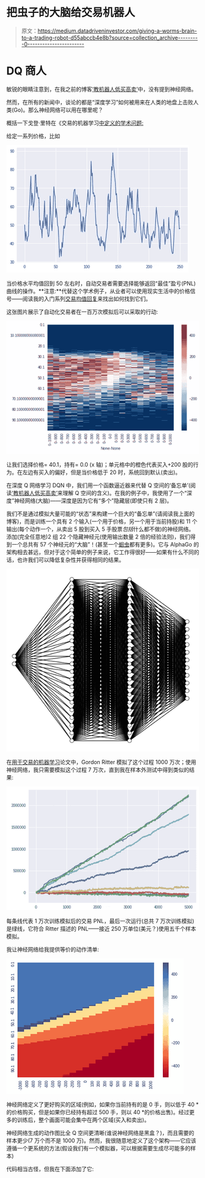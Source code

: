 # 把虫子的大脑给交易机器人

> 原文：<https://medium.datadriveninvestor.com/giving-a-worms-brain-to-a-trading-robot-d55abccb4e8b?source=collection_archive---------0----------------------->

# DQ 商人

敏锐的眼睛注意到，在我之前的博客[‘教机器人低买高卖’](https://medium.com/@gjlr2000/teaching-a-robot-to-buy-low-sell-high-c8d4f061b93d)中，没有提到神经网络。

然而，在所有的新闻中，谈论的都是“深度学习”如何被用来在人类的地盘上击败人类(Go)。那么神经网络可以用在哪里呢？

概括一下戈登·里特在《交易的机器学习[中定义的学术问题:](https://papers.ssrn.com/sol3/papers.cfm?abstract_id=3015609)

给定一系列价格，比如

![](img/88a86a92c87c4bbb00f13bc2db449421.png)

当价格水平均值回到 50 左右时，自动交易者需要选择能够返回“最佳”盈亏(PNL)曲线的操作。**注意:**代替这个学术例子，从业者可以使用现实生活中的价格信号——阅读我的入门系列[交易均值回复](https://www.linkedin.com/pulse/trading-mean-reversion-full-series-gerardo-lemus/)来找出如何找到它们。

这张图片展示了自动化交易者在一百万次模拟后可以采取的行动:

![](img/54510c0bb15e647c04f4c0ee7c7f6382.png)

让我们选择价格= 40.1，持有= 0.0 (x 轴)；单元格中的橙色代表买入+200 股的行为。在左边有买入的偏好，但是当价格低于 20 时，系统回到默认(卖出)。

在深度 Q 网络学习 DQN 中，我们用一个函数逼近器来代替 Q 空间的‘备忘单’(阅读[‘教机器人低买高卖’](https://medium.com/@gjlr2000/teaching-a-robot-to-buy-low-sell-high-c8d4f061b93d)来理解 Q 空间的含义)。在我的例子中，我使用了一个“深度”神经网络(大脑)——深度是因为它有“多个”隐藏层(即使只有 2 层)。

我们不是通过模拟大量可能的“状态”来构建一个巨大的“备忘单”(请阅读我上面的博客)，而是训练一个具有 2 个输入(一个用于价格，另一个用于当前持股)和 11 个输出(每个动作一个，从卖出 5 股到买入 5 手股票*包括*什么都不做)的神经网络。添加(完全任意地)2 组 22 个隐藏神经元(使用输出数量 2 倍的经验法则)，我们得到一个总共有 57 个神经元的“大脑”！(甚至一个[蛔虫](https://en.wikipedia.org/wiki/List_of_animals_by_number_of_neurons)都有更多)。它与 AlphaGo 的架构相去甚远，但对于这个简单的例子来说，它工作得很好——如果有什么不同的话，也许我们可以降低复杂性并获得相同的结果。

![](img/a73bf4b9e2337dfbf760ad91d5048875.png)

在[用于交易的机器学习](https://papers.ssrn.com/sol3/papers.cfm?abstract_id=3015609)论文中，Gordon Ritter 模拟了这个过程 1000 万次；使用神经网络，我只需要模拟这个过程 7 万次，直到我在样本外测试中得到类似的结果:

![](img/b9c85ae759f91de5fc69a56bbd02ec5d.png)

每条线代表 1 万次训练模拟后的交易 PNL，最后一次运行(总共 7 万次训练模拟)是绿线，它符合 Ritter 描述的 PNL——接近 250 万单位(美元？)使用五千个样本模拟。

我让神经网络给我提供等价的动作清单:

![](img/a41867b8fdc0e75a4c8ed7d598d3e16a.png)

神经网络定义了更好购买的区域(例如，如果你当前持有的是 0 手，则以低于 40 *的价格购买，但是如果你已经持有超过 500 手，则以 40 *的价格出售)。经过更多的训练后，整个画面可能会集中在两个区域(买入和卖出)。

神经网络生成的动作图比全 Q 空间更清晰(谁说神经网络是黑盒？)，而且需要的样本更少(7 万个而不是 1000 万)。然而，我很随意地定义了这个架构——它应该遵循一个更系统的方法(假设我们有一个模拟器，可以根据需要生成尽可能多的样本)

代码相当古怪，但我在下面添加了它: